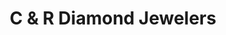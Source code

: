 ---
title: "C & R Diamond Jewelers"
url: /huntington-beach/c-und-r-diamond-jewelers/
shop: Schmuck
---